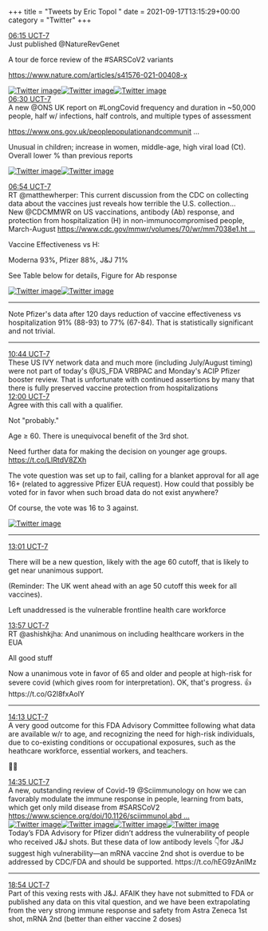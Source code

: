 +++
title = "Tweets by Eric Topol " 
date = 2021-09-17T13:15:29+00:00
category = "Twitter"
+++
<div class="tweet"> 
<div class="profile"> 
<a href="https://twitter.com/erictopol/status/1438854121864400902" target="_blank" rel="noreferer">06:15 UCT-7</a> 
</div> 
<div class="content"> 
Just published @NatureRevGenet 

A tour de force review of the #SARSCoV2 variants 

<a href="https://www.nature.com/articles/s41576-021-00408-x" target="_blank" rel="noreferer">https://www.nature.com/articles/s41576-021-00408-x</a> 
 </div> 
<a href="/twitter/erictopol/images/E_fV2TNVIAIKiAc.jpg"  ><img src="/twitter/erictopol/images/E_fV2TNVIAIKiAc.jpg" alt="Twitter image" ></img></a><a href="/twitter/erictopol/images/E_fWGH7VkAMmAyG.jpg"  ><img src="/twitter/erictopol/images/E_fWGH7VkAMmAyG.jpg" alt="Twitter image" ></img></a><a href="/twitter/erictopol/images/E_fWJxfVIAI3RNY.jpg"  ><img src="/twitter/erictopol/images/E_fWJxfVIAI3RNY.jpg" alt="Twitter image" ></img></a></div> 
<div class="tweet"> 
<div class="profile"> 
<a href="https://twitter.com/erictopol/status/1438858008059023366" target="_blank" rel="noreferer">06:30 UCT-7</a> 
</div> 
<div class="content"> 
A new @ONS UK report on #LongCovid frequency and duration in ~50,000 people, half w/ infections, half controls, and multiple types of assessment

<a href="https://www.ons.gov.uk/peoplepopulationandcommunity/healthandsocialcare/conditionsanddiseases/articles/technicalarticleupdatedestimatesoftheprevalenceofpostacutesymptomsamongpeoplewithcoronaviruscovid19intheuk/26april2020to1august2021" target="_blank" rel="noreferer">https://www.ons.gov.uk/peoplepopulationandcommunit ...</a> 


Unusual in children; increase in women, middle-age, high viral load (Ct). Overall lower % than previous reports </div> 
<a href="/twitter/erictopol/images/E_fY5h2UcAIZpF9.png"  ><img src="/twitter/erictopol/images/E_fY5h2UcAIZpF9.png" alt="Twitter image" ></img></a><a href="/twitter/erictopol/images/E_fZOvfVUAQhpdA.png"  ><img src="/twitter/erictopol/images/E_fZOvfVUAQhpdA.png" alt="Twitter image" ></img></a></div> 
<div class="tweet"> 
<div class="profile"> 
<a href="https://twitter.com/erictopol/status/1438863985810415620" target="_blank" rel="noreferer">06:54 UCT-7</a> 
</div> 
<div class="content"> 
RT @matthewherper: This current discussion from the CDC on collecting data about the vaccines just reveals how terrible the U.S. collection…</div> 
</div> 
<div class="thread"> 
<div class="thread-content"> 
New @CDCMMWR on US vaccinations, antibody (Ab) response, and protection from hospitalization (H)  in non-immunocompromised people, March-August <a href="https://www.cdc.gov/mmwr/volumes/70/wr/mm7038e1.htm?s_cid=mm7038e1_w" target="_blank" rel="noreferer">https://www.cdc.gov/mmwr/volumes/70/wr/mm7038e1.ht ...</a> 


Vaccine Effectiveness vs H:

Moderna 93%, Pfizer 88%, J&amp;J 71%

See Table below for details, Figure for Ab response </div> 
<a href="/twitter/erictopol/images/E_gQtvjUYAIVYgC.jpg"  ><img src="/twitter/erictopol/images/E_gQtvjUYAIVYgC.jpg" alt="Twitter image" ></img></a><a href="/twitter/erictopol/images/E_gRBBwVgAAVL4r.jpg"  ><img src="/twitter/erictopol/images/E_gRBBwVgAAVL4r.jpg" alt="Twitter image" ></img></a><hr><div class="thread-content"> 
Note Pfizer's data after 120 days reduction of vaccine effectiveness vs hospitalization  91% (88-93) to 77% (67-84). That is statistically significant and not trivial.</div> 
<hr><div class="profile"> 
<a href="https://twitter.com/erictopol/status/1438921818069364739" target="_blank" rel="noreferer">10:44 UCT-7</a> 
</div> 
<div class="content"> 
These US IVY network data and much more (including July/August timing) were not part of today's @US_FDA VRBPAC  and Monday's ACIP Pfizer booster review. That is unfortunate with continued assertions by many that there is fully preserved vaccine protection from hospitalizations</div> 
</div> 
<div class="tweet"> 
<div class="profile"> 
<a href="https://twitter.com/erictopol/status/1438940885861896193" target="_blank" rel="noreferer">12:00 UCT-7</a> 
</div> 
<div class="content"> 
Agree with this call with a qualifier. 

Not "probably."

Age ≥ 60. There is unequivocal benefit of the 3rd shot. 

Need further data for making the decision on younger age groups. https://t.co/LIRtdV8ZXh</div> 
</div> 
<div class="thread"> 
<div class="thread-content"> 
The vote question was set up to fail, calling for a blanket approval for all age 16+ (related to aggressive Pfizer EUA request). How could that possibly be voted for in favor when such broad data do not exist anywhere?

Of course, the vote was 16 to 3 against. </div> 
<a href="/twitter/erictopol/images/E_gtJ9-WQAoc1K2.jpg"  ><img src="/twitter/erictopol/images/E_gtJ9-WQAoc1K2.jpg" alt="Twitter image" ></img></a><hr><div class="profile"> 
<a href="https://twitter.com/erictopol/status/1438956370342993921" target="_blank" rel="noreferer">13:01 UCT-7</a> 
</div> 
<div class="content"> 
There will be a new question, likely with the age 60 cutoff, that is likely to get near unanimous support.

(Reminder: The UK went ahead with an age 50 cutoff this week for all vaccines).

Left unaddressed is the vulnerable frontline health care workforce</div> 
</div> 
<div class="tweet"> 
<div class="profile"> 
<a href="https://twitter.com/erictopol/status/1438970304785629188" target="_blank" rel="noreferer">13:57 UCT-7</a> 
</div> 
<div class="content"> 
RT @ashishkjha: And unanimous on including healthcare workers in the EUA



All good stuff</div> 
</div> 
<div class="thread"> 
<div class="thread-content"> 
Now a unanimous vote in favor of 65 and older and people at high-risk for severe covid (which gives room for interpretation).  OK, that's progress. 👍 https://t.co/G2l8fxAolY</div> 
<hr><div class="profile"> 
<a href="https://twitter.com/erictopol/status/1438974306579484673" target="_blank" rel="noreferer">14:13 UCT-7</a> 
</div> 
<div class="content"> 
A very good outcome for this FDA Advisory Committee following what data are available w/r to age, and recognizing the need for high-risk individuals, due to co-existing conditions or occupational exposures, such as the heathcare workforce, essential workers, and teachers.

👋🙏</div> 
</div> 
<div class="tweet"> 
<div class="profile"> 
<a href="https://twitter.com/erictopol/status/1438979986333995009" target="_blank" rel="noreferer">14:35 UCT-7</a> 
</div> 
<div class="content"> 
A new, outstanding review of Covid-19 @Sciimmunology on how we can favorably modulate the immune response in people, learning from bats, which get only mild disease from #SARSCoV2 <a href="https://www.science.org/doi/10.1126/sciimmunol.abd0205" target="_blank" rel="noreferer">https://www.science.org/doi/10.1126/sciimmunol.abd ...</a> 
 </div> 
<a href="/twitter/erictopol/images/E_hIU5cVcAAKJIV.jpg"  ><img src="/twitter/erictopol/images/E_hIU5cVcAAKJIV.jpg" alt="Twitter image" ></img></a><a href="/twitter/erictopol/images/E_hIHgXVgAMpdy_.jpg"  ><img src="/twitter/erictopol/images/E_hIHgXVgAMpdy_.jpg" alt="Twitter image" ></img></a><a href="/twitter/erictopol/images/E_hIKPiVcAUanwj.jpg"  ><img src="/twitter/erictopol/images/E_hIKPiVcAUanwj.jpg" alt="Twitter image" ></img></a><a href="/twitter/erictopol/images/E_hIMoPVgAAu-e1.jpg"  ><img src="/twitter/erictopol/images/E_hIMoPVgAAu-e1.jpg" alt="Twitter image" ></img></a></div> 
<div class="thread"> 
<div class="thread-content"> 
Today’s FDA Advisory for Pfizer didn’t address the vulnerability of people who received J&amp;J shots. But these data of low antibody levels 👇for J&amp;J suggest high vulnerability—an mRNA vaccine 2nd shot is overdue to be addressed by CDC/FDA and should be supported. https://t.co/hEG9zAnIMz</div> 
<hr><div class="profile"> 
<a href="https://twitter.com/erictopol/status/1439045221279420417" target="_blank" rel="noreferer">18:54 UCT-7</a> 
</div> 
<div class="content"> 
Part of this vexing rests with J&amp;J. AFAIK they have not submitted to FDA or published any data on this vital question, and we have been extrapolating from the very  strong immune response and safety from Astra Zeneca 1st shot, mRNA 2nd (better than either vaccine 2 doses)</div> 
</div> 


